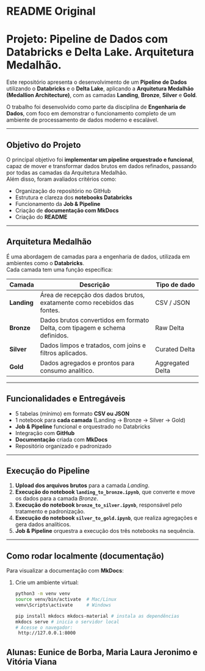 # README Original

# Projeto: Pipeline de Dados com Databricks e Delta Lake. Arquitetura Medalhão.

Este repositório apresenta o desenvolvimento de um **Pipeline de Dados** utilizando o **Databricks** e o **Delta Lake**, aplicando a **Arquitetura Medalhão (Medallion Architecture)**, com as camadas **Landing**, **Bronze**, **Silver** e **Gold**.

O trabalho foi desenvolvido como parte da disciplina de **Engenharia de Dados**, com foco em demonstrar o funcionamento completo de um ambiente de processamento de dados moderno e escalável.

---

## Objetivo do Projeto

O principal objetivo foi **implementar um pipeline orquestrado e funcional**, capaz de mover e transformar dados brutos em dados refinados, passando por todas as camadas da Arquitetura Medalhão.  
Além disso, foram avaliados critérios como:
- Organização do repositório no GitHub  
- Estrutura e clareza dos **notebooks Databricks**
- Funcionamento da **Job & Pipeline**
- Criação de **documentação com MkDocs**
- Criação do **README**

---

## Arquitetura Medalhão

É uma abordagem de camadas para a engenharia de dados, utilizada em ambientes como o **Databricks**.  
Cada camada tem uma função específica:

| Camada | Descrição | Tipo de dado |
|--------|------------|--------------|
| **Landing** | Área de recepção dos dados brutos, exatamente como recebidos das fontes. | CSV / JSON |
| **Bronze** | Dados brutos convertidos em formato Delta, com tipagem e schema definidos. | Raw Delta |
| **Silver** | Dados limpos e tratados, com joins e filtros aplicados. | Curated Delta |
| **Gold** | Dados agregados e prontos para consumo analítico. | Aggregated Delta |

---


## Funcionalidades e Entregáveis

-  5 tabelas (mínimo) em formato **CSV ou JSON**
-  1 notebook para **cada camada** (Landing → Bronze → Silver → Gold)
-   **Job & Pipeline** funcional e orquestrado no Databricks
-  Integração com **GitHub**
-  **Documentação** criada com **MkDocs**
-  Repositório organizado e padronizado

---

## Execução do Pipeline

1. **Upload dos arquivos brutos** para a camada *Landing*.
2. **Execução do notebook `landing_to_bronze.ipynb`**, que converte e move os dados para a camada *Bronze*.
3. **Execução do notebook `bronze_to_silver.ipynb`**, responsável pelo tratamento e padronização.
4. **Execução do notebook `silver_to_gold.ipynb`**, que realiza agregações e gera dados analíticos.
5. **Job & Pipeline** orquestra a execução dos três notebooks na sequência.

---

## Como rodar localmente (documentação)

Para visualizar a documentação com **MkDocs**:

1. Crie um ambiente virtual:
   ```bash
   python3 -m venv venv
   source venv/bin/activate  # Mac/Linux
   venv\Scripts\activate     # Windows

   pip install mkdocs mkdocs-material # instala as dependências
   mkdocs serve # inicia o servidor local
   # Acesse o navegador:
    http://127.0.0.1:8000


## Alunas: Eunice de Borba, Maria Laura Jeronimo e Vitória Viana
